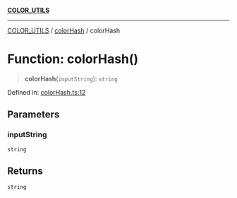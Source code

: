 [**COLOR_UTILS**](../../README.md)

***

[COLOR_UTILS](../../README.md) / [colorHash](../README.md) / colorHash

# Function: colorHash()

> **colorHash**(`inputString`): `string`

Defined in: [colorHash.ts:12](https://github.com/dailker/everyutil/blob/9ec04d41a381dab61073bf86e9abc70eaf55066d/src/color/colorHash.ts#L12)

## Parameters

### inputString

`string`

## Returns

`string`
